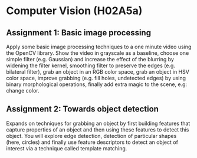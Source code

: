 # Computer Vision (H02A5a)

## Assignment 1: Basic image processing
Apply some basic image processing techniques to a one minute video using the OpenCV library. 
Show the video in grayscale as a baseline, choose one simple filter (e.g. Gaussian) and increase the effect of the blurring by widening the filter kernel, smoothing filter to preserve the edges (e.g. bilateral filter), grab an object in an RGB color space, grab an object in HSV color space, improve grabbing (e.g. fill holes, undetected edges) by using binary morphological operations, finally add extra magic to the scene, e.g: change color.

## Assignment 2: Towards object detection
Expands on techniques for grabbing an object by first building features that capture properties of an object and then using these features to detect this object. You will explore edge detection, detection of particular shapes (here, circles) and finally use feature descriptors to detect an object of interest via a technique called template matching.
